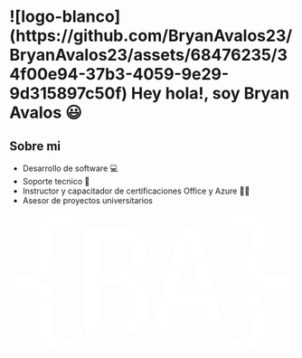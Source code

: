 <div>
  <h1> ![logo-blanco](https://github.com/BryanAvalos23/BryanAvalos23/assets/68476235/34f00e94-37b3-4059-9e29-9d315897c50f)  Hey hola!, soy Bryan Avalos 😃</h1>
</div>

## Sobre mi

- Desarrollo de software 💻
- Soporte tecnico 🔧
- Instructor y capacitador de certificaciones Office y Azure 👨‍🏫
- Asesor de proyectos universitarios


<!--
**BryanAvalos23/BryanAvalos23** is a ✨ _special_ ✨ repository because its `README.md` (this file) appears on your GitHub profile.

Here are some ideas to get you started:

- 🔭 I’m currently working on ...
- 🌱 I’m currently learning ...
- 👯 I’m looking to collaborate on ...
- 🤔 I’m looking for help with ...
- 💬 Ask me about ...
- 📫 How to reach me: ...
- 😄 Pronouns: ...
- ⚡ Fun fact: ...
-->

<svg id="Capa_1" data-name="Capa 1" xmlns="http://www.w3.org/2000/svg" viewBox="0 0 234 112.8">
  <defs>
    <style>
      .cls-1 {
        fill: #fff;
      }
    </style>
  </defs>
  <path class="cls-1" d="M46.2,112.8c-7.04,0-12.64-1.74-16.8-5.22-4.16-3.48-5.96-8.38-5.4-14.7l1.8-19.68c.4-4.24-.2-7.3-1.8-9.18-1.6-1.88-5-2.82-10.2-2.82H0v-9.6H13.8c5.2,0,8.6-.94,10.2-2.82,1.6-1.88,2.2-4.94,1.8-9.18l-1.8-19.68c-.56-6.32,1.24-11.22,5.4-14.7C33.56,1.74,39.16,0,46.2,0h5.4V9.6h-5.4c-3.76,0-6.68,.86-8.76,2.58-2.08,1.72-2.96,4.3-2.64,7.74l1.8,19.68c.4,4.72-.72,8.5-3.36,11.34-2.64,2.84-6.96,4.54-12.96,5.1,6,.56,10.32,2.4,12.96,5.52,2.64,3.12,3.76,7,3.36,11.64l-1.8,19.68c-.32,3.44,.56,6.02,2.64,7.74,2.08,1.72,5,2.58,8.76,2.58h5.4v9.6h-5.4Z"/>
  <path class="cls-1" d="M62.16,99.6V12h24.84c8,0,14.26,2,18.78,6,4.52,4,6.78,9.56,6.78,16.68,0,4.48-1.42,8.52-4.26,12.12-2.84,3.6-6.54,5.84-11.1,6.72v.36c3.44,.4,6.46,1.6,9.06,3.6,2.6,2,4.64,4.54,6.12,7.62,1.48,3.08,2.22,6.46,2.22,10.14,0,7.52-2.3,13.46-6.9,17.82-4.6,4.36-10.9,6.54-18.9,6.54h-26.64Zm10.56-50.28h14.16c4.64,0,8.3-1.24,10.98-3.72,2.68-2.48,4.02-5.84,4.02-10.08s-1.32-7.6-3.96-10.08c-2.64-2.48-6.28-3.72-10.92-3.72h-14.28v27.6Zm0,40.56h14.88c5.04,0,9.02-1.34,11.94-4.02,2.92-2.68,4.38-6.34,4.38-10.98s-1.46-8.7-4.38-11.7c-2.92-3-6.9-4.5-11.94-4.5h-14.88v31.2Z"/>
  <path class="cls-1" d="M117,99.6L139.8,12h14.52l22.68,87.6h-10.92l-5.76-23.28h-26.52l-5.76,23.28h-11.04Zm18.96-32.4h22.08l-6.72-27c-1.28-5.12-2.28-9.4-3-12.84-.72-3.44-1.16-5.68-1.32-6.72-.16,1.04-.6,3.28-1.32,6.72-.72,3.44-1.72,7.68-3,12.72l-6.72,27.12Z"/>
  <path class="cls-1" d="M182.4,112.8v-9.6h5.4c3.76,0,6.74-.86,8.94-2.58,2.2-1.72,3.02-4.3,2.46-7.74l-3-19.68c-.72-4.56,.08-8.42,2.4-11.58,2.32-3.16,5.52-5.1,9.6-5.82-4.08-.64-7.28-2.36-9.6-5.16-2.32-2.8-3.12-6.48-2.4-11.04l3-19.68c.56-3.44-.26-6.02-2.46-7.74-2.2-1.72-5.18-2.58-8.94-2.58h-5.4V0h5.4c4.72,0,8.86,.78,12.42,2.34,3.56,1.56,6.24,3.82,8.04,6.78,1.8,2.96,2.38,6.56,1.74,10.8l-3,19.68c-.64,4.24-.1,7.3,1.62,9.18,1.72,1.88,5.18,2.82,10.38,2.82h15v9.6h-15c-5.12,0-8.56,.94-10.32,2.82-1.76,1.88-2.32,4.94-1.68,9.18l3,19.68c.64,4.16,.06,7.74-1.74,10.74s-4.48,5.28-8.04,6.84c-3.56,1.56-7.7,2.34-12.42,2.34h-5.4Z"/>
  <text/>
</svg>
